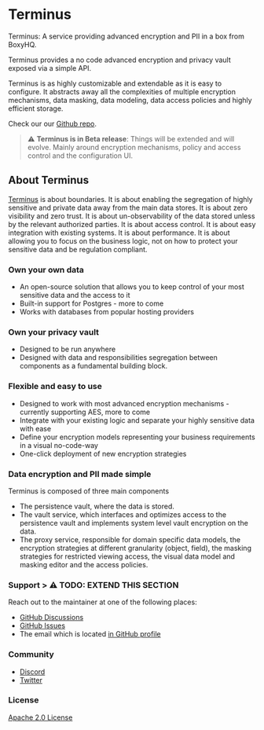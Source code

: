 # Terminus

Terminus: A service providing advanced encryption and PII in a box from BoxyHQ.

Terminus provides a no code advanced encryption and privacy vault exposed via a simple API.

Terminus is as highly customizable and extendable as it is easy to configure. It abstracts away all the complexities of multiple encryption mechanisms, data masking, data modeling, data access policies and highly efficient storage.

Check our our [Github repo](https://github.com/boxyhq/terminus/).

> :warning: **Terminus is in Beta release**: Things will be extended and will evolve. Mainly around encryption mechanisms, policy and access control and the configuration UI.

## About Terminus

[Terminus](<https://en.wikipedia.org/wiki/Terminus_(god)>) is about boundaries. It is about enabling the segregation of highly sensitive and private data away from the main data stores. It is about zero visibility and zero trust. It is about un-observability of the data stored unless by the relevant authorized parties. It is about access control. It is about easy integration with existing systems. It is about performance. It is about allowing you to focus on the business logic, not on how to protect your sensitive data and be regulation compliant.

### Own your own data​

- An open-source solution that allows you to keep control of your most sensitive data and the access to it
- Built-in support for Postgres - more to come
- Works with databases from popular hosting providers

### Own your privacy vault

- Designed to be run anywhere
- Designed with data and responsibilities segregation between components as a fundamental building block.

### Flexible and easy to use​

- Designed to work with most advanced encryption mechanisms - currently supporting AES, more to come
- Integrate with your existing logic and separate your highly sensitive data with ease
- Define your encryption models representing your business requirements in a visual no-code-way
- One-click deployment of new encryption strategies

### Data encryption and PII made simple

Terminus is composed of three main components

- The persistence vault, where the data is stored.
- The vault service, which interfaces and optimizes access to the persistence vault and implements system level vault encryption on the data.
- The proxy service, responsible for domain specific data models, the encryption strategies at different granularity (object, field), the masking strategies for restricted viewing access, the visual data model and masking editor and the access policies.

### Support > :warning: **TODO: EXTEND THIS SECTION**

Reach out to the maintainer at one of the following places:

- [GitHub Discussions](https://github.com/boxyhq/jackson/discussions)
- [GitHub Issues](https://github.com/boxyhq/jackson/issues)
- The email which is located [in GitHub profile](https://github.com/deepakprabhakara)

### Community

- [Discord](https://discord.gg/uyb7pYt4Pa)
- [Twitter](https://twitter.com/boxyhq)

### License

[Apache 2.0 License](https://github.com/boxyhq/jackson/blob/main/LICENSE)
